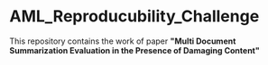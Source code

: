 # AML_Reproducubility_Challenge

This repository contains the work of paper **"Multi Document Summarization Evaluation in the Presence of Damaging Content"** 
